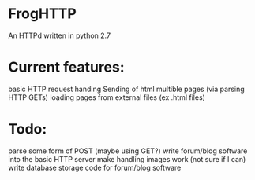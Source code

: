 # FrogHTTP
An HTTPd written in python 2.7

# Current features:
basic HTTP request handing
Sending of html
multible pages (via parsing HTTP GETs)
loading pages from external files (ex .html files)

# Todo:
parse some form of POST (maybe using GET?)
write forum/blog software into the basic HTTP server
make handling images work (not sure if I can)
write database storage code for forum/blog software
